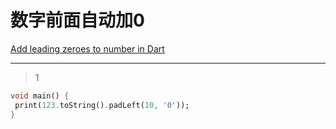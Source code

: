 # 数字前面自动加0
[Add leading zeroes to number in Dart](https://stackoverflow.com/questions/35245361/add-leading-zeroes-to-number-in-dart)

___



> 1

```dart
void main() {
 print(123.toString().padLeft(10, '0'));
}
```





